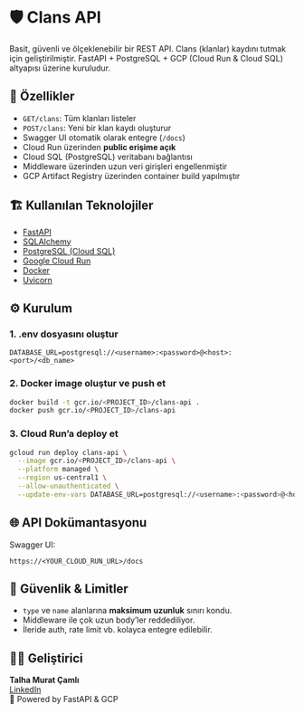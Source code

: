 # 🛡️ Clans API

Basit, güvenli ve ölçeklenebilir bir REST API. Clans (klanlar) kaydını tutmak için geliştirilmiştir. FastAPI + PostgreSQL + GCP (Cloud Run & Cloud SQL) altyapısı üzerine kuruludur.

## 🚀 Özellikler

- `GET/clans`: Tüm klanları listeler  
- `POST/clans`: Yeni bir klan kaydı oluşturur  
- Swagger UI otomatik olarak entegre (`/docs`)  
- Cloud Run üzerinden **public erişime açık**  
- Cloud SQL (PostgreSQL) veritabanı bağlantısı  
- Middleware üzerinden uzun veri girişleri engellenmiştir  
- GCP Artifact Registry üzerinden container build yapılmıştır  

## 🏗️ Kullanılan Teknolojiler

- [FastAPI](https://fastapi.tiangolo.com/)  
- [SQLAlchemy](https://www.sqlalchemy.org/)  
- [PostgreSQL (Cloud SQL)](https://cloud.google.com/sql)  
- [Google Cloud Run](https://cloud.google.com/run)  
- [Docker](https://www.docker.com/)  
- [Uvicorn](https://www.uvicorn.org/)  

## ⚙️ Kurulum

### 1. .env dosyasını oluştur

```
DATABASE_URL=postgresql://<username>:<password>@<host>:<port>/<db_name>
```

### 2. Docker image oluştur ve push et

```bash
docker build -t gcr.io/<PROJECT_ID>/clans-api .
docker push gcr.io/<PROJECT_ID>/clans-api
```

### 3. Cloud Run’a deploy et

```bash
gcloud run deploy clans-api \
  --image gcr.io/<PROJECT_ID>/clans-api \
  --platform managed \
  --region us-central1 \
  --allow-unauthenticated \
  --update-env-vars DATABASE_URL=postgresql://<username>:<password>@<host>:<port>/<db_name>
```

## 🌐 API Dokümantasyonu

Swagger UI:  
```
https://<YOUR_CLOUD_RUN_URL>/docs
```

## 🔐 Güvenlik & Limitler

- `type` ve `name` alanlarına **maksimum uzunluk** sınırı kondu.  
- Middleware ile çok uzun body’ler reddediliyor.  
- İleride auth, rate limit vb. kolayca entegre edilebilir.  

## 👨‍💻 Geliştirici

**Talha Murat Çamlı**  
[LinkedIn](https://www.linkedin.com/in/talhamuratcamli)  
📍 Powered by FastAPI & GCP  

